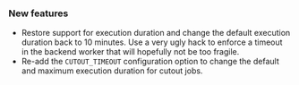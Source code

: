 ### New features

- Restore support for execution duration and change the default execution duration back to 10 minutes. Use a very ugly hack to enforce a timeout in the backend worker that will hopefully not be too fragile.
- Re-add the `CUTOUT_TIMEOUT` configuration option to change the default and maximum execution duration for cutout jobs.
